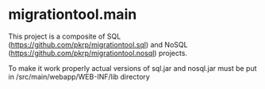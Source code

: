 # migrationtool.main

This project is a composite of SQL (https://github.com/pkrp/migrationtool.sql) and NoSQL (https://github.com/pkrp/migrationtool.nosql) projects.

To make it work properly actual versions of sql.jar and nosql.jar must be put in /src/main/webapp/WEB-INF/lib directory
